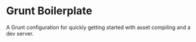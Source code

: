 # Grunt Boilerplate
A Grunt configuration for quickly getting started with asset compiling and a dev server.
